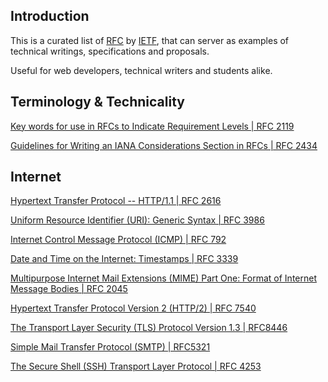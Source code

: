 ## Introduction

This is a curated list of [RFC](https://en.wikipedia.org/wiki/Request_for_Comments) by [IETF](https://en.wikipedia.org/wiki/Internet_Engineering_Task_Force), that can server as examples of technical writings, specifications and proposals.

Useful for web developers, technical writers and students alike.

## Terminology & Technicality

[Key words for use in RFCs to Indicate Requirement Levels | RFC 2119](https://datatracker.ietf.org/doc/html/rfc2119)

[Guidelines for Writing an IANA Considerations Section in RFCs | RFC 2434](https://datatracker.ietf.org/doc/html/rfc2434)

## Internet

[Hypertext Transfer Protocol -- HTTP/1.1 | RFC 2616](https://datatracker.ietf.org/doc/html/rfc2616)

[Uniform Resource Identifier (URI): Generic Syntax | RFC 3986](https://datatracker.ietf.org/doc/html/rfc3986)

[Internet Control Message Protocol (ICMP) | RFC 792](https://datatracker.ietf.org/doc/html/rfc792)

[Date and Time on the Internet: Timestamps | RFC 3339](https://datatracker.ietf.org/doc/html/rfc3339)

[Multipurpose Internet Mail Extensions (MIME) Part One: Format of Internet Message Bodies | RFC 2045](https://datatracker.ietf.org/doc/html/rfc2045)

[Hypertext Transfer Protocol Version 2 (HTTP/2) | RFC 7540](https://datatracker.ietf.org/doc/html/rfc7540)

[The Transport Layer Security (TLS) Protocol Version 1.3 | RFC8446](https://datatracker.ietf.org/doc/html/rfc8446)

[Simple Mail Transfer Protocol (SMTP) | RFC5321](https://datatracker.ietf.org/doc/html/rfc5321)

[The Secure Shell (SSH) Transport Layer Protocol | RFC 4253](https://datatracker.ietf.org/doc/html/rfc4253)
